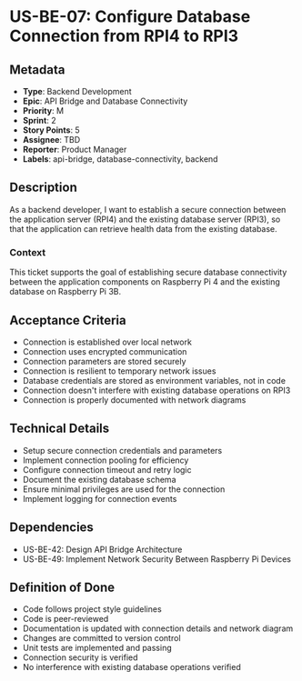 # US-BE-07: Configure Database Connection from RPI4 to RPI3

## Metadata
- **Type**: Backend Development
- **Epic**: API Bridge and Database Connectivity
- **Priority**: M
- **Sprint**: 2
- **Story Points**: 5
- **Assignee**: TBD
- **Reporter**: Product Manager
- **Labels**: api-bridge, database-connectivity, backend

## Description
As a backend developer, I want to establish a secure connection between the application server (RPI4) and the existing database server (RPI3), so that the application can retrieve health data from the existing database.

### Context
This ticket supports the goal of establishing secure database connectivity between the application components on Raspberry Pi 4 and the existing database on Raspberry Pi 3B.

## Acceptance Criteria
- Connection is established over local network
- Connection uses encrypted communication
- Connection parameters are stored securely
- Connection is resilient to temporary network issues
- Database credentials are stored as environment variables, not in code
- Connection doesn't interfere with existing database operations on RPI3
- Connection is properly documented with network diagrams

## Technical Details
- Setup secure connection credentials and parameters
- Implement connection pooling for efficiency
- Configure connection timeout and retry logic
- Document the existing database schema
- Ensure minimal privileges are used for the connection
- Implement logging for connection events

## Dependencies
- US-BE-42: Design API Bridge Architecture
- US-BE-49: Implement Network Security Between Raspberry Pi Devices

## Definition of Done
- Code follows project style guidelines
- Code is peer-reviewed
- Documentation is updated with connection details and network diagram
- Changes are committed to version control
- Unit tests are implemented and passing
- Connection security is verified
- No interference with existing database operations verified
